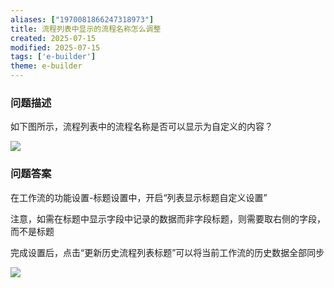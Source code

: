 ```yaml
---
aliases: ["1970081866247318973"]
title: 流程列表中显示的流程名称怎么调整
created: 2025-07-15
modified: 2025-07-15
tags: ['e-builder']
theme: e-builder
---
```


### 问题描述

如下图所示，流程列表中的流程名称是否可以显示为自定义的内容？

![](1ec0da3345411960ac342757e6c44f04.jpg)

### 问题答案

在工作流的功能设置-标题设置中，开启“列表显示标题自定义设置”

注意，如需在标题中显示字段中记录的数据而非字段标题，则需要取右侧的字段，而不是标题

完成设置后，点击“更新历史流程列表标题”可以将当前工作流的历史数据全部同步

![](0546dc4f0a8c700f7a291a22899b6c97.jpg)
